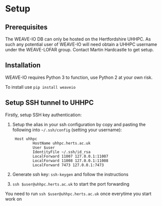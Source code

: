 # Setup

## Prerequisites
The WEAVE-IO DB can only be hosted on the Hertfordshire UHHPC. 
As such any potential user of WEAVE-IO will need obtain a UHHPC username under the WEAVE-LOFAR group.
Contact Martin Hardcastle to get setup. 

## Installation 

WEAVE-IO requires Python 3 to function, use Python 2 at your own risk.

To install use `pip install weaveio`

## Setup SSH tunnel to UHHPC
Firstly, setup SSH key authentication:

1. Setup the alias in your ssh configuration by copy and pasting the following into `~/.ssh/config` (setting your username):

        Host uhhpc
                HostName uhhpc.herts.ac.uk
                User $user
                IdentityFile ~/.ssh/id_rsa
                LocalForward 11007 127.0.0.1:11007
                LocalForward 11008 127.0.0.1:11008
                LocalForward 7473 127.0.0.1:7473

2. Generate ssh key: `ssh-keygen` and follow the instructions
3. `ssh $user@uhhpc.herts.ac.uk` to start the port forwarding

You need to run `ssh $user@uhhpc.herts.ac.uk` once everytime you start work on 